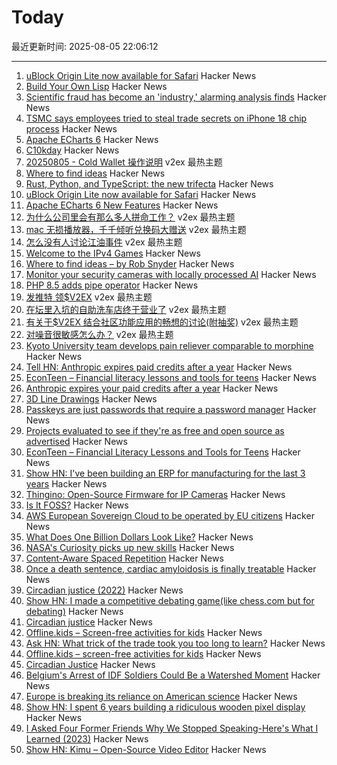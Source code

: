 # Today

最近更新时间: 2025-08-05 22:06:12

--- 
1. [uBlock Origin Lite now available for Safari](https://apps.apple.com/app/ublock-origin-lite/id6745342698) Hacker News
2. [Build Your Own Lisp](https://www.buildyourownlisp.com/) Hacker News
3. [Scientific fraud has become an 'industry,' alarming analysis finds](https://www.science.org/content/article/scientific-fraud-has-become-industry-alarming-analysis-finds) Hacker News
4. [TSMC says employees tried to steal trade secrets on iPhone 18 chip process](https://9to5mac.com/2025/08/05/tsmc-says-employees-tried-to-steal-trade-secrets-on-iphone-18-chip-process/) Hacker News
5. [Apache ECharts 6](https://echarts.apache.org/handbook/en/basics/release-note/v6-feature/) Hacker News
6. [C10kday](https://daniel.haxx.se/blog/2025/08/05/c10kday/) Hacker News
7. [20250805 - Cold Wallet 操作说明](https://www.v2ex.com/t/1150107) v2ex 最热主题
8. [Where to find ideas](https://howtogrow.substack.com/p/where-to-find-ideas) Hacker News
9. [Rust, Python, and TypeScript: the new trifecta](https://smallcultfollowing.com/babysteps/blog/2025/07/31/rs-py-ts-trifecta/) Hacker News
10. [uBlock Origin Lite now available for Safari](https://apps.apple.com/cn/app/ublock-origin-lite/id6745342698) Hacker News
11. [Apache ECharts 6 New Features](https://echarts.apache.org/handbook/en/basics/release-note/v6-feature/) Hacker News
12. [为什么公司里会有那么多人拼命工作？](https://www.v2ex.com/t/1149977) v2ex 最热主题
13. [mac 无损播放器，千千倾听兑换码大赠送](https://www.v2ex.com/t/1149976) v2ex 最热主题
14. [怎么没有人讨论江油事件](https://www.v2ex.com/t/1149974) v2ex 最热主题
15. [Welcome to the IPv4 Games](https://ipv4.games/) Hacker News
16. [Where to find ideas – by Rob Snyder](https://howtogrow.substack.com/p/where-to-find-ideas) Hacker News
17. [Monitor your security cameras with locally processed AI](https://frigate.video/) Hacker News
18. [PHP 8.5 adds pipe operator](https://thephp.foundation/blog/2025/07/11/php-85-adds-pipe-operator/) Hacker News
19. [发推特 领$V2EX](https://www.v2ex.com/t/1150000) v2ex 最热主题
20. [在坛里入坑的自助洗车店终于营业了](https://www.v2ex.com/t/1149991) v2ex 最热主题
21. [有关于$V2EX 结合社区功能应用的畅想的讨论(附抽奖)](https://www.v2ex.com/t/1149962) v2ex 最热主题
22. [对噪音很敏感怎么办？](https://www.v2ex.com/t/1149955) v2ex 最热主题
23. [Kyoto University team develops pain reliever comparable to morphine](https://www.japantimes.co.jp/news/2025/08/05/japan/japan-new-painkiller-comparable-to-morphine/) Hacker News
24. [Tell HN: Anthropic expires paid credits after a year](https://news.ycombinator.com/item?id=44793446) Hacker News
25. [EconTeen – Financial literacy lessons and tools for teens](https://econteen.com/) Hacker News
26. [Anthropic expires your paid credits after a year](https://news.ycombinator.com/item?id=44793446) Hacker News
27. [3D Line Drawings](https://amritkwatra.com/experiments/3d-line-drawings) Hacker News
28. [Passkeys are just passwords that require a password manager](https://danfabulich.medium.com/passkeys-are-just-passwords-that-require-a-password-manager-ebb7f2fdcadf) Hacker News
29. [Projects evaluated to see if they're as free and open source as advertised](https://isitreallyfoss.com/) Hacker News
30. [EconTeen – Financial Literacy Lessons and Tools for Teens](https://econteen.com/) Hacker News
31. [Show HN: I've been building an ERP for manufacturing for the last 3 years](https://github.com/crbnos/carbon) Hacker News
32. [Thingino: Open-Source Firmware for IP Cameras](https://thingino.com/) Hacker News
33. [Is It FOSS?](https://isitreallyfoss.com/) Hacker News
34. [AWS European Sovereign Cloud to be operated by EU citizens](https://www.aboutamazon.eu/news/aws/aws-european-sovereign-cloud-to-be-operated-by-eu-citizens) Hacker News
35. [What Does One Billion Dollars Look Like?](https://whatdoesonebilliondollarslooklike.website/) Hacker News
36. [NASA's Curiosity picks up new skills](https://www.jpl.nasa.gov/news/marking-13-years-on-mars-nasas-curiosity-picks-up-new-skills/) Hacker News
37. [Content-Aware Spaced Repetition](https://www.giacomoran.com/blog/content-aware-sr/) Hacker News
38. [Once a death sentence, cardiac amyloidosis is finally treatable](https://www.nytimes.com/2025/08/04/well/cardiac-amyloidosis.html) Hacker News
39. [Circadian justice (2022)](https://eprints.lse.ac.uk/112431/) Hacker News
40. [Show HN: I made a competitive debating game(like chess.com but for debating)](https://crs-prod-rankeddebate-l4dnggfaca-nn.a.run.app/) Hacker News
41. [Circadian justice](https://eprints.lse.ac.uk/112431/) Hacker News
42. [Offline.kids – Screen-free activities for kids](https://offline.kids/) Hacker News
43. [Ask HN: What trick of the trade took you too long to learn?](https://news.ycombinator.com/item?id=44789068) Hacker News
44. [Offline.kids – screen-free activities for kids](https://offline.kids/) Hacker News
45. [Circadian Justice](https://eprints.lse.ac.uk/112431/) Hacker News
46. [Belgium's Arrest of IDF Soldiers Could Be a Watershed Moment](https://jacobin.com/2025/08/belgium-israeli-soldiers-arrest-gaza) Hacker News
47. [Europe is breaking its reliance on American science](https://www.reuters.com/sustainability/climate-energy/europe-is-breaking-its-reliance-american-science-2025-08-01/) Hacker News
48. [Show HN: I spent 6 years building a ridiculous wooden pixel display](https://benholmen.com/blog/kilopixel/) Hacker News
49. [I Asked Four Former Friends Why We Stopped Speaking-Here's What I Learned (2023)](https://www.vogue.com/article/reconnecting-with-ex-friends) Hacker News
50. [Show HN: Kimu – Open-Source Video Editor](https://www.trykimu.com/) Hacker News
